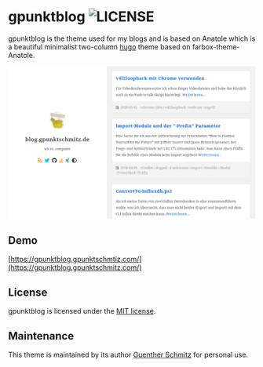 # gpunktblog ![LICENSE](https://img.shields.io/badge/license-MIT-blue.svg)

gpunktblog is the theme used for my blogs and is based on Anatole which is a beautiful minimalist two-column [hugo](https://gohugo.io/) theme based on farbox-theme-Anatole.

![screenshot gpunktblog theme](https://raw.githubusercontent.com/gpunktschmitz/gpunktblog/master/images/screenshot.png)

## Demo

[https://gpunktblog.gpunktschmtiz.com/](https://gpunktblog.gpunktschmitz.com/)

## License

gpunktblog is licensed under the [MIT license](https://github.com/gpunktschmitz/gpunktblog/blob/master/LICENSE).

## Maintenance

This theme is maintained by its author [Guenther Schmitz](https://github.com/gpunktschmitz) for personal use.

